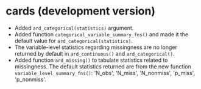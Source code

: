 # cards (development version)

- Added `ard_categorical(statistics)` argument.
- Added function `categorical_variable_summary_fns()` and made it the default value for `ard_categorical(statistics)`.
- The variable-level statistics regarding missingness are no longer returned by default in `ard_continuous()` and `ard_categorical()`.
- Added function `ard_missing()` to tabulate statistics related to missingness. The default statistics returned are from the new function `variable_level_summary_fns()`: 'N_obs', 'N_miss', 'N_nonmiss', 'p_miss', 'p_nonmiss'.

